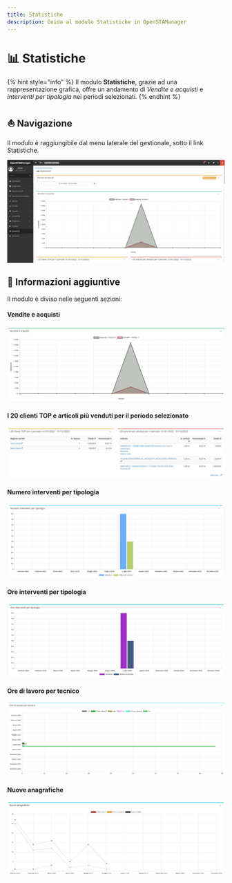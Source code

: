 ```yaml
---
title: Statistiche
description: Guida al modulo Statistiche in OpenSTAManager
---
```


# 📊 Statistiche

{% hint style="info" %}
Il modulo **Statistiche**, grazie ad una rappresentazione grafica, offre un andamento di _Vendite e acquisti_ e _interventi per tipologia_ nei periodi selezionati.
{% endhint %}

## ⛵ Navigazione

Il modulo è raggiungibile dal menu laterale del gestionale, sotto il link Statistiche.

![](<../.gitbook/assets/image (80) (1).png>)

## 🔽 Informazioni aggiuntive

Il modulo è diviso nelle seguenti sezioni:

#### Vendite e acquisti

![](<../.gitbook/assets/image (89) (1) (1).png>)

#### I 20 clienti TOP e articoli più venduti per il periodo selezionato

![](<../.gitbook/assets/image (104) (1).png>)

#### Numero interventi per tipologia

![](<../.gitbook/assets/image (27) (1).png>)

#### Ore interventi per tipologia

![](<../.gitbook/assets/image (64) (1).png>)

#### Ore di lavoro per tecnico

![](<../.gitbook/assets/image (64).png>)

#### Nuove anagrafiche

![](<../.gitbook/assets/Clipboard - 7 luglio 2022 12 56 (1).png>)
